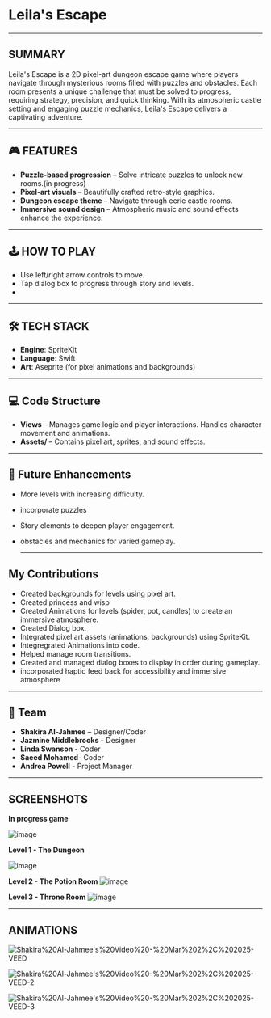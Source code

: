 # Leila's Escape

---

## SUMMARY

Leila's Escape is a 2D pixel-art dungeon escape game where players navigate through mysterious rooms filled with puzzles and obstacles. Each room presents a unique challenge that must be solved to progress, requiring strategy, precision, and quick thinking. With its atmospheric castle setting and engaging puzzle mechanics, Leila's Escape delivers a captivating adventure.

---

## 🎮 FEATURES

- **Puzzle-based progression** – Solve intricate puzzles to unlock new rooms.(in progress)
- **Pixel-art visuals** – Beautifully crafted retro-style graphics.
- **Dungeon escape theme** – Navigate through eerie castle rooms.
- **Immersive sound design** – Atmospheric music and sound effects enhance the experience.

---

## 🕹️ HOW TO PLAY

- Use left/right arrow controls to move.
- Tap dialog box to progress through story and levels.
- 
---
## 🛠️ TECH STACK

- **Engine**: SpriteKit
- **Language**: Swift
- **Art**: Aseprite (for pixel animations and backgrounds)

---

## 💻 Code Structure

- **Views** – Manages game logic and player interactions. Handles character movement and animations.
- **Assets/** – Contains pixel art, sprites, and sound effects.

---

## 📌 Future Enhancements

- More levels with increasing difficulty.
- incorporate puzzles
- Story elements to deepen player engagement.
- obstacles and mechanics for varied gameplay.

  ---

## My Contributions

- Created backgrounds for levels using pixel art.
- Created princess and wisp
- Created Animations for levels (spider, pot, candles) to create an immersive atmosphere.
- Created Dialog box.
- Integrated pixel art assets (animations, backgrounds) using SpriteKit.
- Integregrated Animations into code.
- Helped manage room transitions.
- Created and managed dialog boxes to display in order during gameplay.
- incorporated haptic feed back for accessibility and immersive atmosphere

---

## 👥 Team

- **Shakira Al-Jahmee** – Designer/Coder
- **Jazmine Middlebrooks** - Designer
- **Linda Swanson** - Coder
- **Saeed Mohamed**- Coder
- **Andrea Powell** - Project Manager

___

## SCREENSHOTS

**In progress game**

![image](https://github.com/user-attachments/assets/8411dba8-2a47-48e4-a738-9aead82e6bbe)

**Level 1 - The Dungeon**

![image](https://github.com/user-attachments/assets/16cc49c4-bb2e-4fc3-a260-03431e8d59e9)


**Level 2 - The Potion Room**
![image](https://github.com/user-attachments/assets/fa53e367-396f-45e5-8076-aa4acae6d75f)

**Level 3 - Throne Room**
![image](https://github.com/user-attachments/assets/5d38d215-7185-443a-8ae5-2e5b3ddca140)

___
## ANIMATIONS

![Shakira%20Al-Jahmee's%20Video%20-%20Mar%202%2C%202025-VEED](https://github.com/user-attachments/assets/7bcf010a-1335-4159-adb6-1312fca31954)

![Shakira%20Al-Jahmee's%20Video%20-%20Mar%202%2C%202025-VEED-2](https://github.com/user-attachments/assets/39b4f2ad-bab4-4352-a600-2542160666ae)

![Shakira%20Al-Jahmee's%20Video%20-%20Mar%202%2C%202025-VEED-3](https://github.com/user-attachments/assets/9935c691-42b7-4460-ac13-dee70ad4cabe)






